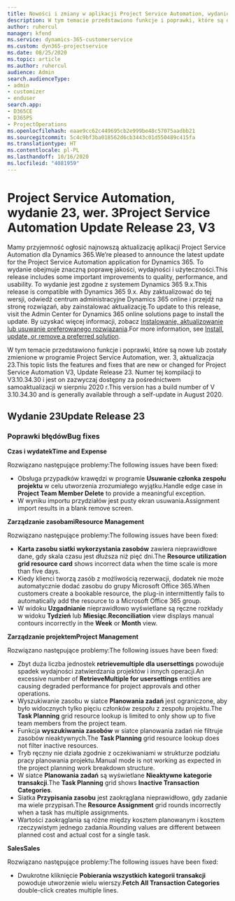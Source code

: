```yaml
---
title: Nowości i zmiany w aplikacji Project Service Automation, wydanie 23, wer. 3
description: W tym temacie przedstawiono funkcje i poprawki, które są dostępne w programie Project Service Automation, aktualizacja 23, wer. 3.
author: ruhercul
manager: kfend
ms.service: dynamics-365-customerservice
ms.custom: dyn365-projectservice
ms.date: 08/25/2020
ms.topic: article
ms.author: ruhercul
audience: Admin
search.audienceType:
- admin
- customizer
- enduser
search.app:
- D365CE
- D365PS
- ProjectOperations
ms.openlocfilehash: eaae9cc62c449695cb2e999be48c57075aadbb21
ms.sourcegitcommit: 5c4c9bf3ba018562d6cb3443c01d550489c415fa
ms.translationtype: HT
ms.contentlocale: pl-PL
ms.lasthandoff: 10/16/2020
ms.locfileid: "4081959"
---
```

# <a name="project-service-automation-update-release-23-v3"></a><span data-ttu-id="4ee1f-103">Project Service Automation, wydanie 23, wer. 3</span><span class="sxs-lookup"><span data-stu-id="4ee1f-103">Project Service Automation Update Release 23, V3</span></span>

<span data-ttu-id="4ee1f-104">Mamy przyjemność ogłosić najnowszą aktualizację aplikacji Project Service Automation dla Dynamics 365.</span><span class="sxs-lookup"><span data-stu-id="4ee1f-104">We’re pleased to announce the latest update for the Project Service Automation application for Dynamics 365.</span></span> <span data-ttu-id="4ee1f-105">To wydanie obejmuje znaczną poprawę jakości, wydajności i użyteczności.</span><span class="sxs-lookup"><span data-stu-id="4ee1f-105">This release includes some important improvements to quality, performance, and usability.</span></span> <span data-ttu-id="4ee1f-106">To wydanie jest zgodne z systemem Dynamics 365 9.x.</span><span class="sxs-lookup"><span data-stu-id="4ee1f-106">This release is compatible with Dynamics 365 9.x.</span></span> <span data-ttu-id="4ee1f-107">Aby zaktualizować do tej wersji, odwiedź centrum administracyjne Dynamics 365 online i przejdź na stronę rozwiązań, aby zainstalować aktualizację.</span><span class="sxs-lookup"><span data-stu-id="4ee1f-107">To update to this release, visit the Admin Center for Dynamics 365 online solutions page to install the update.</span></span> <span data-ttu-id="4ee1f-108">By uzyskać więcej informacji, zobacz [Instalowanie, aktualizowanie lub usuwanie preferowanego rozwiązania](https://docs.microsoft.com/power-platform/admin/install-remove-preferred-solution).</span><span class="sxs-lookup"><span data-stu-id="4ee1f-108">For more information, see [Install, update, or remove a preferred solution](https://docs.microsoft.com/power-platform/admin/install-remove-preferred-solution).</span></span>

<span data-ttu-id="4ee1f-109">W tym temacie przedstawiono funkcje i poprawki, które są nowe lub zostały zmienione w programie Project Service Automation, wer. 3, aktualizacja 23.</span><span class="sxs-lookup"><span data-stu-id="4ee1f-109">This topic lists the features and fixes that are new or changed for Project Service Automation V3, Update Release 23.</span></span> <span data-ttu-id="4ee1f-110">Numer tej kompilacji to V3.10.34.30 i jest on zazwyczaj dostępny za pośrednictwem samoaktualizacji w sierpniu 2020 r.</span><span class="sxs-lookup"><span data-stu-id="4ee1f-110">This version has a build number of V 3.10.34.30 and is generally available through a self-update in August 2020.</span></span>

## <a name="update-release-23"></a><span data-ttu-id="4ee1f-111">Wydanie 23</span><span class="sxs-lookup"><span data-stu-id="4ee1f-111">Update Release 23</span></span>

### <a name="bug-fixes"></a><span data-ttu-id="4ee1f-112">Poprawki błędów</span><span class="sxs-lookup"><span data-stu-id="4ee1f-112">Bug fixes</span></span>

<span data-ttu-id="4ee1f-113">**Czas i wydatek**</span><span class="sxs-lookup"><span data-stu-id="4ee1f-113">**Time and Expense**</span></span>

<span data-ttu-id="4ee1f-114">Rozwiązano następujące problemy:</span><span class="sxs-lookup"><span data-stu-id="4ee1f-114">The following issues have been fixed:</span></span>
- <span data-ttu-id="4ee1f-115">Obsługa przypadków krawędzi w programie **Usuwanie członka zespołu projektu** w celu utworzenia zrozumiałego wyjątku.</span><span class="sxs-lookup"><span data-stu-id="4ee1f-115">Handle edge case in **Project Team Member Delete** to provide a meaningful exception.</span></span>
- <span data-ttu-id="4ee1f-116">W wyniku importu przydziałów jest pusty ekran usuwania.</span><span class="sxs-lookup"><span data-stu-id="4ee1f-116">Assignment import results in a blank remove screen.</span></span>

<span data-ttu-id="4ee1f-117">**Zarządzanie zasobami**</span><span class="sxs-lookup"><span data-stu-id="4ee1f-117">**Resource Management**</span></span>

<span data-ttu-id="4ee1f-118">Rozwiązano następujące problemy:</span><span class="sxs-lookup"><span data-stu-id="4ee1f-118">The following issues have been fixed:</span></span>

- <span data-ttu-id="4ee1f-119">**Karta zasobu siatki wykorzystania zasobów** zawiera nieprawidłowe dane, gdy skala czasu jest dłuższa niż pięć dni.</span><span class="sxs-lookup"><span data-stu-id="4ee1f-119">The **Resource utilization grid resource card** shows incorrect data when the time scale is more than five days.</span></span>
- <span data-ttu-id="4ee1f-120">Kiedy klienci tworzą zasób z możliwością rezerwacji, dodatek nie może automatycznie dodać zasobu do grupy Microsoft Office 365.</span><span class="sxs-lookup"><span data-stu-id="4ee1f-120">When customers create a bookable resource, the plug-in intermittently fails to automatically add the resource to a Microsoft Office 365 group.</span></span>
- <span data-ttu-id="4ee1f-121">W widoku **Uzgadnianie** nieprawidłowo wyświetlane są ręczne rozkłady w widoku **Tydzień** lub **Miesiąc**.</span><span class="sxs-lookup"><span data-stu-id="4ee1f-121">**Reconciliation** view displays manual contours incorrectly in the **Week** or **Month** view.</span></span>

<span data-ttu-id="4ee1f-122">**Zarządzanie projektem**</span><span class="sxs-lookup"><span data-stu-id="4ee1f-122">**Project Management**</span></span>

<span data-ttu-id="4ee1f-123">Rozwiązano następujące problemy:</span><span class="sxs-lookup"><span data-stu-id="4ee1f-123">The following issues have been fixed:</span></span>

- <span data-ttu-id="4ee1f-124">Zbyt duża liczba jednostek **retrievemultiple dla usersettings** powoduje spadek wydajności zatwierdzania projektów i innych operacji.</span><span class="sxs-lookup"><span data-stu-id="4ee1f-124">An excessive number of **RetrieveMultiple for usersettings** entities are causing degraded performance for project approvals and other operations.</span></span>
- <span data-ttu-id="4ee1f-125">Wyszukiwanie zasobu w siatce **Planowania zadań** jest ograniczone, aby było widocznych tylko pięciu członków zespołu z zespołu projektu.</span><span class="sxs-lookup"><span data-stu-id="4ee1f-125">The **Task Planning** grid resource lookup is limited to only show up to five team members from the project team.</span></span> 
- <span data-ttu-id="4ee1f-126">Funkcja **wyszukiwania zasobów** w siatce planowania zadań nie filtruje zasobów nieaktywnych.</span><span class="sxs-lookup"><span data-stu-id="4ee1f-126">The **Task Planning** grid resource lookup does not filter inactive resources.</span></span>
- <span data-ttu-id="4ee1f-127">Tryb ręczny nie działa zgodnie z oczekiwaniami w strukturze podziału pracy planowania projektu.</span><span class="sxs-lookup"><span data-stu-id="4ee1f-127">Manual mode is not working as expected in the project planning work breakdown structure.</span></span>
- <span data-ttu-id="4ee1f-128">W siatce **Planowania zadań** są wyświetlane **Nieaktywne kategorie transakcji**.</span><span class="sxs-lookup"><span data-stu-id="4ee1f-128">The **Task Planning** grid shows **Inactive Transaction Categories**.</span></span>
- <span data-ttu-id="4ee1f-129">Siatka **Przypisania zasobu** jest zaokrąglana nieprawidłowo, gdy zadanie ma wiele przypisań.</span><span class="sxs-lookup"><span data-stu-id="4ee1f-129">The **Resource Assignment** grid rounds incorrectly when a task has multiple assignments.</span></span>
- <span data-ttu-id="4ee1f-130">Wartości zaokrąglania są różne między kosztem planowanym i kosztem rzeczywistym jednego zadania.</span><span class="sxs-lookup"><span data-stu-id="4ee1f-130">Rounding values are different between planned cost and actual cost for a single task.</span></span>

<span data-ttu-id="4ee1f-131">**Sales**</span><span class="sxs-lookup"><span data-stu-id="4ee1f-131">**Sales**</span></span>

<span data-ttu-id="4ee1f-132">Rozwiązano następujące problemy:</span><span class="sxs-lookup"><span data-stu-id="4ee1f-132">The following issues have been fixed:</span></span>

- <span data-ttu-id="4ee1f-133">Dwukrotne kliknięcie **Pobierania wszystkich kategorii transakcji** powoduje utworzenie wielu wierszy.</span><span class="sxs-lookup"><span data-stu-id="4ee1f-133">**Fetch All Transaction Categories** double-click creates multiple lines.</span></span>
